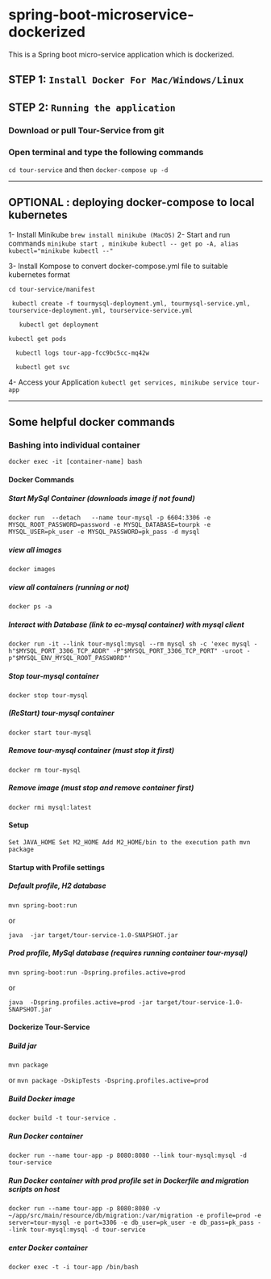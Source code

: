 # spring-boot-microservice-dockerized
This is a Spring boot micro-service application which is dockerized.

## STEP 1: ``Install Docker For Mac/Windows/Linux``

## STEP 2: ``Running the application``
### Download or pull Tour-Service from git
### Open terminal and type the following commands
``
cd tour-service
``
and then 
``
docker-compose up -d
``

----------------------------------
## OPTIONAL : deploying docker-compose to local kubernetes

1- Install Minikube
``
brew install minikube (MacOS)
``
2- Start and run commands
``minikube start , minikube kubectl -- get po -A, alias kubectl="minikube kubectl --"``

3- Install Kompose to convert docker-compose.yml file to suitable kubernetes format

`` cd tour-service/manifest
``

`` kubectl create -f tourmysql-deployment.yml,
   tourmysql-service.yml, tourservice-deployment.yml,
   tourservice-service.yml``

``   kubectl get deployment``


``kubectl get pods
``

``   kubectl logs tour-app-fcc9bc5cc-mq42w 
``

``   kubectl get svc
`` 

4- Access your Application
``kubectl get services, minikube service tour-app
``

----------------------------------
## Some helpful docker commands
### Bashing into individual container
``
docker exec -it [container-name] bash
``

#### Docker Commands
##### Start MySql Container (downloads image if not found)
``
docker run  --detach   --name tour-mysql -p 6604:3306 -e MYSQL_ROOT_PASSWORD=password -e MYSQL_DATABASE=tourpk -e MYSQL_USER=pk_user -e MYSQL_PASSWORD=pk_pass -d mysql
``

##### view all images
``
docker images
``

##### view all containers (running or not)
``
docker ps -a
``
##### Interact with Database (link to ec-mysql container) with mysql client
``
docker run -it --link tour-mysql:mysql --rm mysql sh -c 'exec mysql -h"$MYSQL_PORT_3306_TCP_ADDR" -P"$MYSQL_PORT_3306_TCP_PORT" -uroot -p"$MYSQL_ENV_MYSQL_ROOT_PASSWORD"'
``
##### Stop tour-mysql container
``
docker stop tour-mysql
``
##### (ReStart) tour-mysql container
``
docker start tour-mysql
``
##### Remove tour-mysql container (must stop it first)
``
docker rm tour-mysql
``
##### Remove image (must stop and remove container first)
``
docker rmi mysql:latest
``

#### Setup
``
Set JAVA_HOME
Set M2_HOME
Add M2_HOME/bin to the execution path
mvn package
``

#### Startup with Profile settings
##### Default profile, H2 database
``
mvn spring-boot:run
``

or

``
java  -jar target/tour-service-1.0-SNAPSHOT.jar
``
##### Prod profile, MySql database (requires running container tour-mysql)
``
mvn spring-boot:run -Dspring.profiles.active=prod
``

or

``
java  -Dspring.profiles.active=prod -jar target/tour-service-1.0-SNAPSHOT.jar
``
#### Dockerize Tour-Service
##### Build jar
``
mvn package
``

or
``
mvn package -DskipTests -Dspring.profiles.active=prod
``
##### Build Docker image
``
docker build -t tour-service .
``
##### Run Docker container
``
docker run --name tour-app -p 8080:8080 --link tour-mysql:mysql -d tour-service
``

##### Run Docker container with prod profile set in Dockerfile and migration scripts on host
``
docker run --name tour-app -p 8080:8080 -v ~/app/src/main/resource/db/migration:/var/migration -e profile=prod -e server=tour-mysql -e port=3306 -e db_user=pk_user -e db_pass=pk_pass --link tour-mysql:mysql -d tour-service
``

##### enter Docker container
``
docker exec -t -i tour-app /bin/bash
``